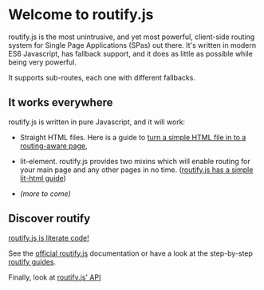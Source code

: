 # Welcome to routify.js

routify.js is the most unintrusive, and yet most powerful, client-side routing system for Single Page Applications (SPas) out there.
It's written in modern ES6 Javascript, has fallback support, and it does as little as possible while being very powerful.

It supports sub-routes, each one with different fallbacks.

## It works everywhere

routify.js is written in pure Javascript, and it will work:

*  Straight HTML files. Here is a guide to [turn a simple HTML file in to a routing-aware page](https://mobily-enterprises.github.io/routify/guides/01-straight-html.html),

* lit-element. routify.js provides two mixins which will enable routing for your main page
and any other pages in no time. ([routify.js has a simple lit-html guide](https://mobily-enterprises.github.io/routify/guides/02-open-wc-to-routify.html))

* _(more to come)_

## Discover routify

[routify.js is literate code!](https://mobily-enterprises.github.io/routify/routify.html)

See the [official routify.js](https://mobily-enterprises.github.io/routify/) documentation or have a look at the step-by-step [routify guides](https://mobily-enterprises.github.io/routify/guides.html).

Finally, look at [routify.js' API](https://mobily-enterprises.github.io/routify/api.html)
